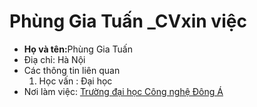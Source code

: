 <!DOCTYPE html>
<html lang="en">
<head>
    <meta charset="UTF-8">
    <meta http-equiv="X-UA-compatible" content="IE=edge">
    <meta name="viewport" content="width=device-width, initial-scale=1.0"> 
    <title>Phùng Gia Tuấn _ CV xn việc </title>
</head>
<body>
    <h1>Phùng Gia Tuấn _CVxin việc</h1>
    <ul>
        <li><b>Họ và tên:</b>Phùng Gia Tuấn</li>
        <li>Điạ chỉ: Hà Nội</li>
        <li> Các thông tin liên quan
            <ol>
                <li>Học vấn : Đại học</li>
            </ol>
        </li>
        <li>Nơi làm việc: <a href="https://eaut.edu.vn/" target="_blank">Trường đại học Công nghệ Đông Á</a></li>
    </ul>

</body>
